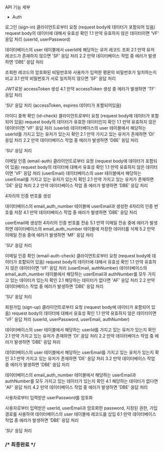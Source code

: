 API 기능 세부

- Auth

로그인 (sign-in)
클라이언트로부터 요청 (request body에 데이터가 포함되어 있음)
request body의 데이터에 대해서 유효성 확인
1.1 만약 유효하지 않은 데이터이면 'VF' 응답 처리
(userId, userPassword)

데이터베이스의 user 테이블에서 userId에 해당하는 유저 레코드 조회
2.1 만약 유저 레코드가 존재하지 않으면 'SF' 응답 처리
2.2 만약 데이터베이스 작업 중 에러가 발생하면 'DBE' 응답 처리

조회한 레코드의 암호화된 비밀번호와 사용자가 입력한 평문의 비밀번호가 일치하는지 비교 3.1 만약 비밀번호가 서로 일치하지 않으면 'SF' 응답 처리

JWT로된 accessToken 생성 4.1 만약 accessToken 생성 중 에러가 발생하면 'TF' 응답 처리

'SU' 응답 처리 (accessToken, expires 데이터가 포함되어있음)

아이디 중복 확인 (id-check)
클라이언트로부터 요청 (request body에 데이터가 포함되어 있음)
request body의 데이터가 유효한 데이터인지 확인
1.1 만약 유효하지 않은 데이터이면 'VF' 응답 처리
(userId)
데이터베이스의 user 테이블에서 해당하는 userId를 가지고 있는 유저가 있는지 확인
2.1 만약 가지고 있는 유저가 존재하면 'DI' 응답 처리
2.2 만약 데이터베이스 작업 중 에러가 발생하면 'DBE' 응답 처리

'SU' 응답 처리

이메일 인증 (email-auth)
클라이언트로부터 요청 (request body에 데이터가 포함되어 있음)
request body의 데이터에 대해서 유효성 확인
1.1 만약 유효하지 않은 데이터이면 'VF' 응답 처리
(userEmail)
데이터베이스의 user 테이블에서 해당하는 userEmail를 가지고 있는 유저가 있는지 확인
2.1 만약 가지고 있는 유저가 존재하면 'DE' 응답 처리
2.2 만약 데이터베이스 작업 중 에러가 발생하면 'DBE' 응답 처리

4자리의 인증 번호를 생성

데이터베이스의 email_auth_number 테이블에 userEmail과 생성한 4자리의 인증 번호를 저장
4.1 만약 데이터베이스 작업 중 에러가 발생하면 'DBE' 응답 처리

userEmail에 생성한 4자리의 인증 번호를 전송
5.1 만약 이메일 전송 중에 에러가 발생하면 데이터베이스의 email_auth_number 테이블에 저장한 데이터를 삭제
5.2 만약 이메일 전송 중에 에러가 발생하면 'MF' 응답 처리

'SU' 응답 처리

이메일 인증 확인 (email-auth-check)
클라이언트로부터 요청 (request body에 데이터가 포함되어 있음)
request body의 데이터에 대해서 유효성 확인
1.1 만약 유효하지 않은 데이터이면 'VF' 응답 처리
(userEmail, authNumber)
데이터베이스의 email_auth_number 테이블에서 해당하는 userEmail과 authNumber를 모두 가지고 있는 데이터가 있는지 확인
2.1 해당하는 데이터가 없다면 'AF' 응답 처리
2.2 만약 데이터베이스 작업 중 에러가 발생하면 'DBE' 응답 처리

'SU' 응답 처리

회원가입 (sign-up)
클라이언트로부터 요청 (request body에 데이터가 포함되어 있음)
request body의 데이터에 대해서 유효성 확인
1.1 만약 유효하지 않은 데이터이면 'VF' 응답 처리
(userId, userPassword, userEmail, authNumber)

데이터베이스의 user 테이블에서 해당하는 userId를 가지고 있는 유저가 있는지 확인
2.1 만약 가지고 있는 유저가 존재하면 'DI' 응답 처리
2.2 만약 데이터베이스 작업 중 에러가 발생하면 'DBE' 응답 처리

데이터베이스의 user 테이블에서 해당하는 userEmail를 가지고 있는 유저가 있는지 확인
3.1 만약 가지고 있는 유저가 존재하면 'DE' 응답 처리
3.2 만약 데이터베이스 작업 중 에러가 발생하면 'DBE' 응답 처리

데이터베이스의 email_auth_number 테이블에서 해당하는 userEmail과 authNumber를 모두 가지고 있는 데이터가 있는지 확인
4.1 해당하는 데이터가 없다면 'AF' 응답 처리
4.2 만약 데이터베이스 작업 중 에러가 발생하면 'DBE' 응답 처리

사용자로부터 입력받은 userPassword를 암호화

사용자로부터 입력받은 userId, userEmail과 암호화한 password, 지정된 권한, 가입경로를 사용하여 데이터베이스의 user 테이블에 레코드를 삽입
6.1 만약 데이터베이스 작업 중 에러가 발생하면 'DBE' 응답 처리

'SU' 응답 처리


### /* 최종완료 */
